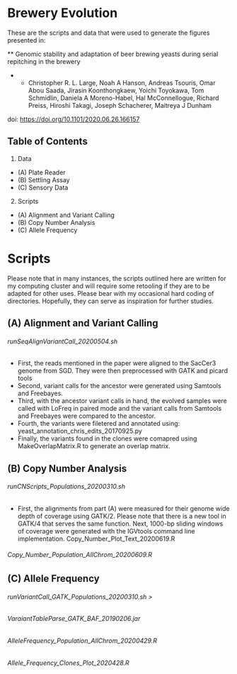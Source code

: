 # Brewery Evolution

These are the scripts and data that were used to generate the figures presented in:

** Genomic stability and adaptation of beer brewing yeasts during serial repitching in the brewery
* * Christopher R. L. Large, Noah A Hanson, Andreas Tsouris, Omar Abou Saada, Jirasin Koonthongkaew, Yoichi Toyokawa, Tom Schmidlin, Daniela A Moreno-Habel, Hal McConnellogue, Richard Preiss, Hiroshi Takagi, Joseph Schacherer, Maitreya J Dunham

doi: https://doi.org/10.1101/2020.06.26.166157

## Table of Contents
1. Data
- (A) Plate Reader
- (B) Settling Assay
- (C) Sensory Data
2. Scripts
- (A) Alignment and Variant Calling
- (B) Copy Number Analysis
- (C) Allele Frequency


# Scripts
Please note that in many instances, the scripts outlined here are written for my computing cluster and will require some retooling if they are to be adapted for other uses. Please bear with my occasional hard coding of directories. Hopefully, they can serve as inspiration for further studies. 

## (A) Alignment and Variant Calling
###### runSeqAlignVariantCall_20200504.sh
- First, the reads mentioned in the paper were aligned to the SacCer3 genome from SGD. They were then preprocessed with GATK and picard tools
- Second, variant calls for the ancestor were generated using Samtools and Freebayes.
- Third, with the ancestor variant calls in hand, the evolved samples were called with LoFreq in paired mode and the variant calls from Samtools and Freebayes were compared to the ancestor.
- Fourth, the variants were filetered and annotated using: yeast_annotation_chris_edits_20170925.py
- Finally, the variants found in the clones were comapred using MakeOverlapMatrix.R to generate an overlap matrix.

## (B) Copy Number Analysis
######  runCNScripts_Populations_20200310.sh
- First, the alignments from part (A) were measured for their genome wide depth of coverage using GATK/2. Please note that there is a new tool in GATK/4 that serves the same function. Next, 1000-bp sliding windows of coverage were generated with the IGVtools command line implementation. 
Copy_Number_Plot_Text_20200619.R
######  Copy_Number_Population_AllChrom_20200609.R


## (C) Allele Frequency
######  runVariantCall_GATK_Populations_20200310.sh >
######  VaraiantTableParse_GATK_BAF_20190206.jar
######  AlleleFrequency_Population_AllChrom_20200429.R
######  Allele_Frequency_Clones_Plot_2020428.R




